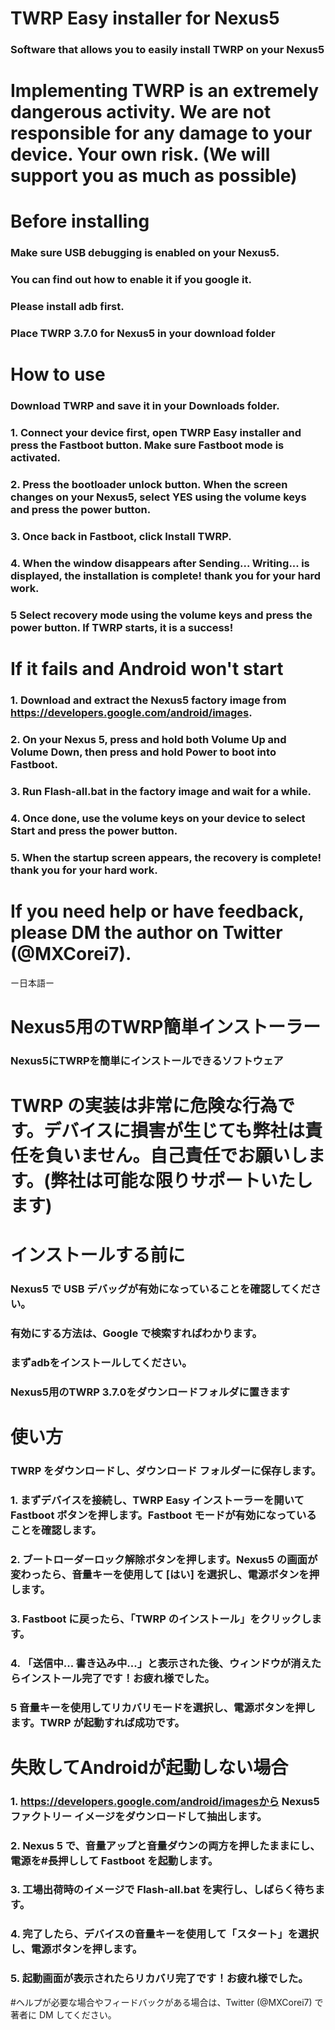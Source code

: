 # TWRP Easy installer for Nexus5 
### Software that allows you to easily install TWRP on your Nexus5

# Implementing TWRP is an extremely dangerous activity. We are not responsible for any damage to your device. Your own risk. (We will support you as much as possible)

# Before installing
### Make sure USB debugging is enabled on your Nexus5.
### You can find out how to enable it if you google it.
### Please install adb first.
### Place TWRP 3.7.0 for Nexus5 in your download folder

# How to use
### Download TWRP and save it in your Downloads folder.
### 1. Connect your device first, open TWRP Easy installer and press the Fastboot button. Make sure Fastboot mode is activated.
### 2. Press the bootloader unlock button. When the screen changes on your Nexus5, select YES using the volume keys and press the power button.
### 3. Once back in Fastboot, click Install TWRP.
### 4. When the window disappears after Sending... Writing... is displayed, the installation is complete! thank you for your hard work.
### 5 Select recovery mode using the volume keys and press the power button. If TWRP starts, it is a success!

# If it fails and Android won't start
### 1. Download and extract the Nexus5 factory image from https://developers.google.com/android/images.
### 2. On your Nexus 5, press and hold both Volume Up and Volume Down, then press and hold Power to boot into Fastboot.
### 3. Run Flash-all.bat in the factory image and wait for a while.
### 4. Once done, use the volume keys on your device to select Start and press the power button.
### 5. When the startup screen appears, the recovery is complete! thank you for your hard work.

# If you need help or have feedback, please DM the author on Twitter (@MXCorei7).

ー日本語ー
# Nexus5用のTWRP簡単インストーラー
### Nexus5にTWRPを簡単にインストールできるソフトウェア
# TWRP の実装は非常に危険な行為です。デバイスに損害が生じても弊社は責任を負いません。自己責任でお願いします。(弊社は可能な限りサポートいたします)
# インストールする前に
### Nexus5 で USB デバッグが有効になっていることを確認してください。
### 有効にする方法は、Google で検索すればわかります。
### まずadbをインストールしてください。
### Nexus5用のTWRP 3.7.0をダウンロードフォルダに置きます
# 使い方
### TWRP をダウンロードし、ダウンロード フォルダーに保存します。
### 1. まずデバイスを接続し、TWRP Easy インストーラーを開いて Fastboot ボタンを押します。Fastboot モードが有効になっていることを確認します。
### 2. ブートローダーロック解除ボタンを押します。Nexus5 の画面が変わったら、音量キーを使用して [はい] を選択し、電源ボタンを押します。
### 3. Fastboot に戻ったら、「TWRP のインストール」をクリックします。
### 4. 「送信中... 書き込み中...」と表示された後、ウィンドウが消えたらインストール完了です！お疲れ様でした。
### 5 音量キーを使用してリカバリモードを選択し、電源ボタンを押します。TWRP が起動すれば成功です。
# 失敗してAndroidが起動しない場合
### 1. https://developers.google.com/android/imagesから Nexus5 ファクトリー イメージをダウンロードして抽出します。
### 2. Nexus 5 で、音量アップと音量ダウンの両方を押したままにし、電源を#長押しして Fastboot を起動します。
### 3. 工場出荷時のイメージで Flash-all.bat を実行し、しばらく待ちます。
### 4. 完了したら、デバイスの音量キーを使用して「スタート」を選択し、電源ボタンを押します。
### 5. 起動画面が表示されたらリカバリ完了です！お疲れ様でした。
#ヘルプが必要な場合やフィードバックがある場合は、Twitter (@MXCorei7) で著者に DM してください。
